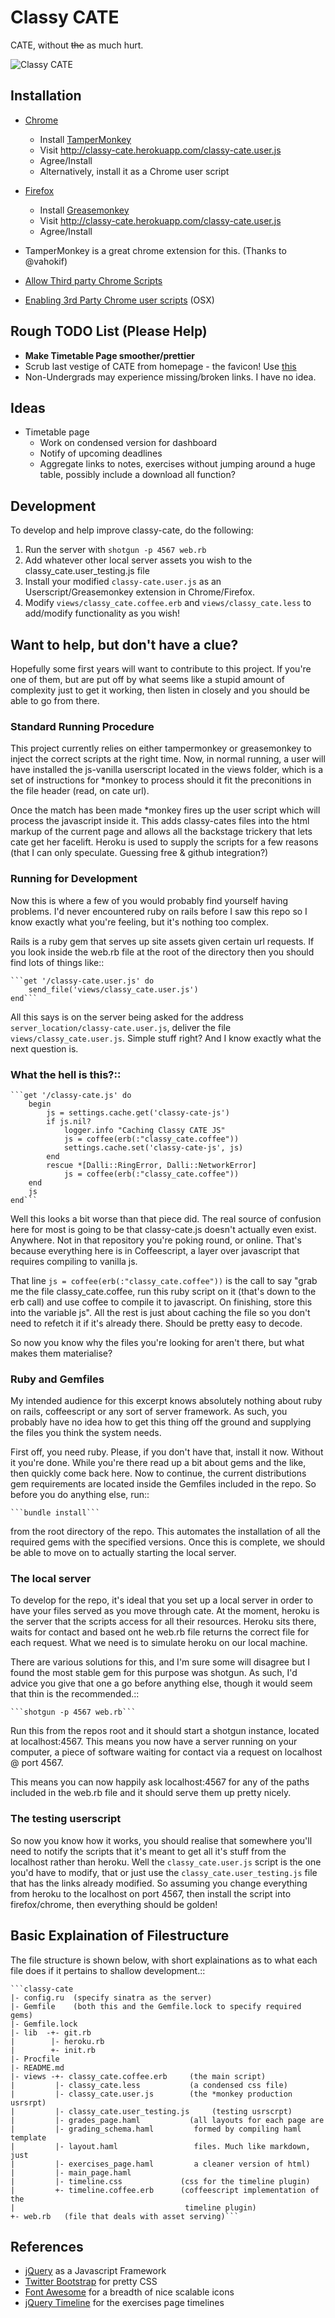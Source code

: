 # Classy CATE

CATE, without ~~the~~ as much hurt.

![Classy CATE](https://f.cloud.github.com/assets/510845/117032/1bde6e48-6c18-11e2-9452-0a37d6cd08d6.png "Classy CATE")


## Installation
  - [Chrome](https://www.google.com/intl/en/chrome/browser/)
    - Install [TamperMonkey](https://chrome.google.com/webstore/detail/tampermonkey/dhdgffkkebhmkfjojejmpbldmpobfkfo?hl=en)
    - Visit http://classy-cate.herokuapp.com/classy-cate.user.js
    - Agree/Install
    - Alternatively, install it as a Chrome user script
  - [Firefox](http://www.mozilla.org/en-US/firefox/new/)
    - Install [Greasemonkey](https://addons.mozilla.org/en-US/firefox/addon/greasemonkey/)
    - Visit http://classy-cate.herokuapp.com/classy-cate.user.js
    - Agree/Install

- TamperMonkey is a great chrome extension for this. (Thanks to @vahokif)
- [Allow Third party Chrome Scripts](http://solidsprite.com/2012/08/how-to-install-third-party-userscripts-in-chrome-mac-os-x/)
- [Enabling 3rd Party Chrome user scripts](http://userscripts.org/topics/113176) (OSX)

## Rough TODO List (Please Help)

- **Make Timetable Page smoother/prettier**
- Scrub last vestige of CATE from homepage - the favicon! Use [this](http://stackoverflow.com/questions/260857/changing-website-favicon-dynamically/260876#260876)
- Non-Undergrads may experience missing/broken links. I have no idea.

## Ideas

- Timetable page
  - Work on condensed version for dashboard
  - Notify of upcoming deadlines
  - Aggregate links to notes, exercises without jumping around a huge
  table, possibly include a download all function?

## Development

To develop and help improve classy-cate, do the following:

1. Run the server with `shotgun -p 4567 web.rb`
2. Add whatever other local server assets you wish to the
   classy_cate.user_testing.js file
3. Install your modified `classy-cate.user.js` as an Userscript/Greasemonkey extension in Chrome/Firefox.
4. Modify `views/classy_cate.coffee.erb` and `views/classy_cate.less` to
   add/modify functionality as you wish!

## Want to help, but don't have a clue?

Hopefully some first years will want to contribute to this project. If
you're one of them, but are put off by what seems like a stupid amount
of complexity just to get it working, then listen in closely and you
should be able to go from there.

### Standard Running Procedure

This project currently relies on either tampermonkey or greasemonkey to
inject the correct scripts at the right time. Now, in normal running, a
user will have installed the js-vanilla userscript located in the views
folder, which is a set of instructions for *monkey to process should it
fit the preconitions in the file header (read, on cate url).

Once the match has been made *monkey fires up the user script which will
process the javascript inside it. This adds classy-cates files into the
html markup of the current page and allows all the backstage trickery
that lets cate get her facelift. Heroku is used to supply the scripts
for a few reasons (that I can only speculate. Guessing free & github
integration?)

### Running for Development

Now this is where a few of you would probably find yourself having
problems. I'd never encountered ruby on rails before I saw this repo so I know
exactly what you're feeling, but it's nothing too complex.

Rails is a ruby gem that serves up site assets given certain url
requests. If you look inside the web.rb file at the root of the
directory then you should find lots of things like::

    ```get '/classy-cate.user.js' do
        send_file('views/classy_cate.user.js')
    end```

All this says is on the server being asked for the address
`server_location/classy-cate.user.js`, deliver the file
`views/classy_cate.user.js`. Simple stuff right? And I know exactly what
the next question is.

### What the hell is this?::

    ```get '/classy-cate.js' do
        begin
            js = settings.cache.get('classy-cate-js')
            if js.nil?
                logger.info "Caching Classy CATE JS"
                js = coffee(erb(:"classy_cate.coffee"))
                settings.cache.set('classy-cate-js', js)
            end
            rescue *[Dalli::RingError, Dalli::NetworkError]
                js = coffee(erb(:"classy_cate.coffee"))
        end
        js
    end```

Well this looks a bit worse than that piece did. The real source of
confusion here for most is going to be that classy-cate.js doesn't
actually even exist. Anywhere. Not in that repository you're poking
round, or online. That's because everything here is in Coffeescript, a
layer over javascript that requires compiling to vanilla js.

That line `js = coffee(erb(:"classy_cate.coffee"))` is the call to say
"grab me the file classy_cate.coffee, run this ruby script on it (that's
down to the erb call) and use coffee to compile it to javascript. On
finishing, store this into the variable js". All the rest is just about
caching the file so you don't need to refetch it if it's already there.
Should be pretty easy to decode. 

So now you know why the files you're looking for aren't there, but what
makes them materialise?

### Ruby and Gemfiles

My intended audience for this excerpt knows absolutely nothing about
ruby on rails, coffeescript or any sort of server framework. As such,
you probably have no idea how to get this thing off the ground and
supplying the files you think the system needs.

First off, you need ruby. Please, if you don't have that, install it
now. Without it you're done. While you're there read up a bit about gems
and the like, then quickly come back here. Now to continue, the current
distributions gem requirements are located inside the Gemfiles included
in the repo. So before you do anything else, run::

    ```bundle install```

from the root directory of the repo. This automates the installation of
all the required gems with the specified versions. Once this is
complete, we should be able to move on to actually starting the local
server.

### The local server

To develop for the repo, it's ideal that you set up a local server in
order to have your files served as you move through cate. At the moment,
heroku is the server that the scripts access for all their resources.
Heroku sits there, waits for contact and based ont he web.rb file
returns the correct file for each request. What we need is to simulate
heroku on our local machine.

There are various solutions for this, and I'm sure some will disagree
but I found the most stable gem for this purpose was shotgun. As such,
I'd advice you give that one a go before anything else, though it would
seem that thin is the recommended.::

    ```shotgun -p 4567 web.rb```

Run this from the repos root and it should start a shotgun instance,
located at localhost:4567. This means you now have a server running on
your computer, a piece of software waiting for contact via a request on
localhost @ port 4567.

This means you can now happily ask localhost:4567 for any of the paths
included in the web.rb file and it should serve them up pretty nicely.

### The testing userscript

So now you know how it works, you should realise that somewhere you'll
need to notify the scripts that it's meant to get all it's stuff from
the localhost rather than heroku. Well the `classy_cate.user.js` script
is the one you'd have to modify, that or just use the
`classy_cate.user_testing.js` file that has the links already modified.
So assuming you change everything from heroku to the localhost on port
4567, then install the script into firefox/chrome, then everything
should be golden!

## Basic Explaination of Filestructure

The file structure is shown below, with short explainations as to what
each file does if it pertains to shallow development.::

    ```classy-cate
    |- config.ru  (specify sinatra as the server)
    |- Gemfile    (both this and the Gemfile.lock to specify required gems)
    |- Gemfile.lock
    |- lib  -+- git.rb
    |        |- heroku.rb
    |        +- init.rb
    |- Procfile
    |- README.md 
    |- views -+- classy_cate.coffee.erb     (the main script)
    |         |- classy_cate.less           (a condensed css file)
    |         |- classy_cate.user.js        (the *monkey production usrsrpt)
    |         |- classy_cate.user_testing.js     (testing usrscrpt)
    |         |- grades_page.haml           (all layouts for each page are
    |         |- grading_schema.haml         formed by compiling haml template
    |         |- layout.haml                 files. Much like markdown, just
    |         |- exercises_page.haml         a cleaner version of html)
    |         |- main_page.haml
    |         |- timeline.css             (css for the timeline plugin)
    |         +- timeline.coffee.erb      (coffeescript implementation of the
    |                                      timeline plugin)
    +- web.rb   (file that deals with asset serving)```

## References

- [jQuery](http://api.jquery.com/jQuery/) as a Javascript Framework
- [Twitter Bootstrap](http://twitter.github.com/bootstrap/) for pretty CSS
- [Font Awesome](http://fortawesome.github.com/Font-Awesome/) for a breadth of nice scalable icons
- [jQuery Timeline](http://github.com/lmj112/jQueryTimeline/) for the
exercises page timelines
